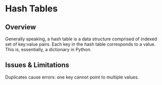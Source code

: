 # Hash Tables
## Overview
Generally speaking, a hash table is a data structure comprised of indexed set of key:value pairs. Each key in the hash table corresponds to a value. This is, essentially, a dictionary in Python. 

## Issues & Limitations
Duplicates cause errors: one key cannot point to multiple values.
